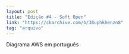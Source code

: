 ```yaml
---
layout: post
title: "Edição #4 - Soft Open"
link: "https://ckarchive.com/b/38uphkhenzn8"
tag: "arquivo"
---
```


Diagrama AWS em português

